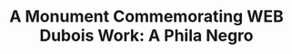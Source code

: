---
pid: llb38
title: 'A Monument Commemorating  WEB Dubois Work: A Phila Negro'
location_transcription: South Street, Near the Mural in the Neighborhood where the
  Study Occurred
coordinates: "[-75.152678, 39.942075]"
zipcode: 
gen_neighborhood: 
neighborhood: 
outside_phl: 
age: '40'
age_range: 40-49
instagram: 
image_file_name: llb_38.jpg
proposal_transcription: For Detail, Consult Mural... Perhaps a bust of Dubois or even
  a sculpted scene of everyday life back then, to evoke a feeling of nostalgia.
topic: African Americans,Person,History,Social Justice
topic_summary: 0, 0, 0, 0
type: Sculpture Statue
keywords_other: 
credit: Joaquin
image_labels: 
twitter: 
facebook: 
permalink: "/monuments/llb38/"
layout: item-page
---